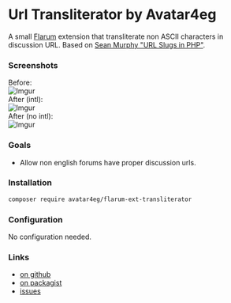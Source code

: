 # Url Transliterator by Avatar4eg

A small [Flarum](http://flarum.org) extension that transliterate non ASCII characters in discussion URL. Based on [Sean Murphy "URL Slugs in PHP"](https://gist.github.com/sgmurphy/3098978).

### Screenshots

Before:  
![Imgur](https://i.imgur.com/LA7HcGS.png)  
After (intl):  
![Imgur](https://i.imgur.com/hUE6yCN.png)  
After (no intl):  
![Imgur](https://i.imgur.com/lDD1LTp.png) 

### Goals

- Allow non english forums have proper discussion urls.

### Installation

```bash
composer require avatar4eg/flarum-ext-transliterator
```

### Configuration

No configuration needed.

### Links

- [on github](https://github.com/Avatar4eg/flarum-ext-transliterator)
- [on packagist](https://packagist.com/packages/avatar4eg/flarum-ext-transliterator)
- [issues](https://github.com/avatar4eg/flarum-ext-transliterator/issues)
